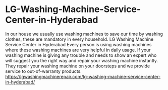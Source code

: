 # LG-Washing-Machine-Service-Center-in-Hyderabad
In our house we usually use washing machines to save our time by washing clothes, these are mandatory in every household. LG Washing Machine Service Center in Hyderabad Every person is using washing machines where these washing machines are very helpful in daily usage. If your washing machine is giving any trouble and needs to show an expert who will suggest you the right way and repair your washing machine instantly. They repair your washing machine on your doorsteps and we provide service to out-of-warranty products. https://lgwashingmachinerepair.com/lg-washing-machine-service-center-in-hyderabad/
